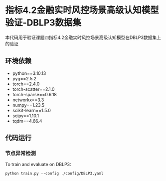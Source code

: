 # 指标4.2金融实时风控场景高级认知模型验证-DBLP3数据集
本代码用于验证课题四指标4.2金融实时风控场景高级认知模型在DBLP3数据集上的验证

## 环境依赖
+ python==3.10.13
+ pyg==2.5.2
+ torch==2.4.0
+ torch-scatter==2.1.0
+ torch-sparse==0.6.18
+ networkx==3.3
+ numpy==1.23.5
+ scikit-learn==1.5.0
+ scipy==1.10.1
+ tqdm==4.66.4

## 代码运行
### 节点异常检测
To train and evaluate on DBLP3:
```
python train.py --config ./config/DBLP3.yaml
```

